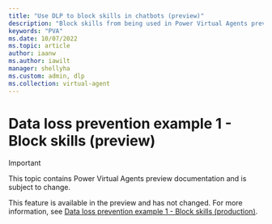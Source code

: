 ```yaml
---
title: "Use DLP to block skills in chatbots (preview)"
description: "Block skills from being used in Power Virtual Agents preview."
keywords: "PVA"
ms.date: 10/07/2022
ms.topic: article
author: iaanw
ms.author: iawilt
manager: shellyha
ms.custom: admin, dlp
ms.collection: virtual-agent
---
```


# Data loss prevention example 1 - Block skills (preview)

> [!IMPORTANT]
> This topic contains Power Virtual Agents preview documentation and is subject to change.

This feature is available in the preview and has not changed. For more information, see [Data loss prevention example 1 - Block skills (production)](../dlp-example-1.md).
